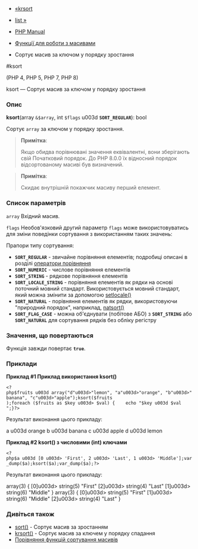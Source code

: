 - [«krsort](function.krsort.md)
- [list »](function.list.md)

- [PHP Manual](index.md)
- [Функції для роботи з масивами](ref.array.md)
- Сортує масив за ключом у порядку зростання

#ksort

(PHP 4, PHP 5, PHP 7, PHP 8)

ksort — Сортує масив за ключом у порядку зростання

### Опис

**ksort**(array `&$array`, int `$flags` u003d **`SORT_REGULAR`**): bool

Сортує `array` за ключом у порядку зростання.

> **Примітка**:
>
> Якщо обидва порівнювані значення еквівалентні, вони зберігають свій
> Початковий порядок. До PHP 8.0.0 їх відносний порядок
> відсортованому масиві був визначений.

> **Примітка**:
>
> Скидає внутрішній покажчик масиву перший елемент.

### Список параметрів

`array`
Вхідний масив.

`flags`
Необов'язковий другий параметр `flags` може використовуватись для
зміни поведінки сортування з використанням таких значень:

Прапори типу сортування:

- **`SORT_REGULAR`** - звичайне порівняння елементів; подробиці
описані в розділі [оператори
порівняння](language.operators.comparison.md)
- **`SORT_NUMERIC`** - числове порівняння елементів
- **`SORT_STRING`** - рядкове порівняння елементів
- **`SORT_LOCALE_STRING`** - порівняння елементів як рядки на основі
поточний мовний стандарт. Використовується мовний стандарт,
який можна змінити за допомогою
[setlocale()](function.setlocale.md)
- **`SORT_NATURAL`** - порівняння елементів як рядки, використовуючи
"природний порядок", наприклад, [natsort()](function.natsort.md)
- **`SORT_FLAG_CASE`** - можна об'єднувати (побітове АБО) з
**`SORT_STRING`** або **`SORT_NATURAL`** для сортування рядків без
обліку регістру

### Значення, що повертаються

Функція завжди повертає **`true`**.

### Приклади

**Приклад #1 Приклад використання **ksort()****

` <?php$fruits u003d array("d"u003d>"lemon", "a"u003d>"orange", "b"u003d>"banana", "c"u003d>"apple");ksort($fruits );foreach ($fruits as $key u003d> $val) {    echo "$key u003d $val
";}?> `

Результат виконання цього прикладу:

a u003d orange
b u003d banana
c u003d apple
d u003d lemon

**Приклад #2 **ksort()** з числовими (int) ключами**

` <?php$a u003d [0 u003d> 'First', 2 u003d> 'Last', 1 u003d> 'Middle'];var_dump($a);ksort($a);var_dump($a);?> `

Результат виконання цього прикладу:

array(3) {
[0]u003d>
string(5) "First"
[2]u003d>
string(4) "Last"
[1]u003d>
string(6) "Middle"
}
array(3) {
[0]u003d>
string(5) "First"
[1]u003d>
string(6) "Middle"
[2]u003d>
string(4) "Last"
}

### Дивіться також

- [sort()](function.sort.md) - Сортує масив за зростанням
- [krsort()](function.krsort.md) - Сортує масив за ключем у
порядку спадання
- [Порівняння функцій сортування масивів](array.sorting.md)
